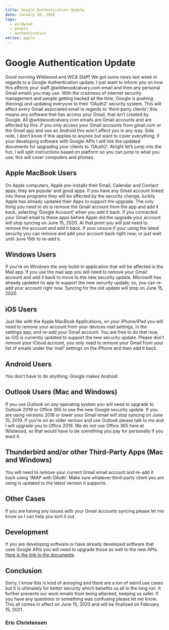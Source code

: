 ```yaml
---
title: Google Authentication Update
date: January 28, 2020
tags:
  - wildwood
  - google
  - authentication
series: apple
---
```


# Google Authentication Update

Good morning Wildwood and WCA Staff! We got some news last week in regards to a Google Authentication update; I just want to inform you on how this affects your staff @wildwoodcalvary.com email and then any personal Gmail emails you may use. With the craziness of internet security management and people getting hacked all the time, Google is pushing (forcing) and updating everyone to their ‘OAuth2’ security system. This will affect every Gmail associated email in regards to ‘third-party clients’; this means any software that has access your Gmail, that isn’t created by Google. All @wildwoodcalvary.com emails are Gmail accounts and are affected by this. If you only access your Gmail accounts from gmail.com or the Gmail app and use an Android this won’t affect you in any way. Side note, I don’t know if this applies to anyone but want to cover everything; if your developing software with Google APIs I will link the updated documents for upgrading your clients to ‘OAuth2’. Alright let’s jump into the fun; I will split instructions based on platform so you can jump to what you use; this will cover computers and phones.

## Apple MacBook Users

On Apple computers, Apple pre-installs their Email, Calendar and Contact apps; they are popular and good apps. If you have any Gmail account linked into these programs they will be affected by the security change, luckily Apple has already updated their Apps to support the upgrade. The only thing you need to do is remove the Gmail account from the app and add it back, selecting ‘Google Account’ when you add it back. If you connected your Gmail email to these apps before Apple did the upgrade your account will stop syncing on June 15, 2020. At that point you will just need to remove the account and add it back. If your unsure if your using the latest security you can remove and add your account back right now; or just wait until June 15th to re-add it.

## Windows Users

If you’re on Windows the only build-in application that will be affected is the Mail app. If you use the mail app you will need to remove your Gmail account and add it back to move to the new security update. Microsoft has already updated its app to support the new security update; so, you can re-add your account right now. Syncing for the old update will stop on June 15, 2020.

## iOS Users

Just like with the Apple MacBook Applications, on your iPhone/iPad you will need to remove your account from your devices mail settings, in the settings app, and re-add your Gmail account. You are free to do that now, as iOS is currently updated to support the new security update. Please don’t remove your iCloud account, you only need to remove your Gmail from your list of emails under the ‘mail’ settings on the iPhone and then add it back.

## Android Users

You don’t have to do anything; Google makes Android.

## Outlook Users (Mac and Windows)

If you use Outlook on any operating system you will need to upgrade to Outlook 2019 or Office 365 to use the new Google security update. If you are using versions 2016 or lower your Gmail email will stop syncing on June 15, 2019. If you’re on an older version and use Outlook please talk to me and I will upgrade you to Office 2019. We do not use Office 365 here at Wildwood, so that would have to be something you pay for personally if you want it.

## Thunderbird and/or other Third-Party Apps (Mac and Windows)

You will need to remove your current Gmail email account and re-add it back using ‘IMAP with OAuth’. Make sure whatever third-party client you are using is updated to the latest version it supports.

## Other Cases

If you are having any issues with your Gmail accounts syncing please let me know so I can help you sort it out.

## Development

If you are developing software or have already developed software that uses Google APIs you will need to upgrade those as well to the new APIs. <a href="https://developers.google.com/identity/protocols/OAuth2WebServer" target="_blank">Here is the link to the documents</a>.

## Conclusion

Sorry, I know this is kind of annoying and there are a ton of weird use cases but it is ultimately for better security which benefits us all in the long run. It further prevents our work emails from being attacked, keeping us safer. If you have any questions or something was confusing please let me know. This all comes in affect on June 15, 2020 and will be finalized on February 15, 2021.

### Eric Christensen
